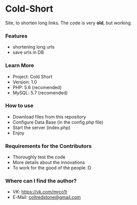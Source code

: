 # Cold-Short #

Site, to shorten long links.
The code is very **old**, but working.

### Features ###
* shortening long urls
* save urls in DB

### Learn More ###

* Project: Cold Short
* Version: 1.0
* PHP: 5.6 (recomended)
* MySQL: 5.7 (recomended)

### How to use ###

* Download files from this repository
* Configure Data Base (in the config.php file)
* Start the server (index.php)
* Enjoy

### Requirements for the Contributors ###

* Thoroughly test the code
* More details about the innovations
* To work for the good of the people :D

### Where can I find the author? ###

* VK: https://vk.com/mrco1t
* E-Mail: coltredstone@gmail.com
